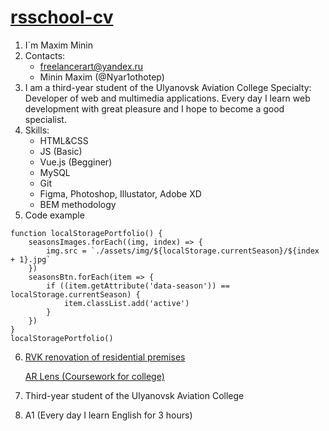 # [rsschool-cv](https://nyar1othotep.github.io/rsschool-cv/cv "cv.md")
1. I\`m Maxim Minin
2. Contacts:
    + freelancerart@yandex.ru
    + Minin Maxim (@Nyar1othotep)
3. I am a third-year student of the Ulyanovsk Aviation College 
Specialty: Developer of web and multimedia applications. Every day I learn web development with great pleasure and I hope to become a good specialist.
4. Skills:
    + HTML&CSS
    + JS (Basic)
    + Vue.js (Begginer)
    + MySQL
    + Git
    + Figma, Photoshop, Illustator, Adobe XD
    + BEM methodology
5. Code example
```
function localStoragePortfolio() {
    seasonsImages.forEach((img, index) => {
        img.src = `./assets/img/${localStorage.currentSeason}/${index + 1}.jpg`
    })
    seasonsBtn.forEach(item => {
        if ((item.getAttribute('data-season')) == localStorage.currentSeason) {
            item.classList.add('active')
        }
    })
}
localStoragePortfolio()
```
6. [RVK renovation of residential premises](https://nyar1othotep.github.io/RVK-renovation-of-residential-premises/ "RVK")

   [AR Lens (Coursework for college)](https://nyar1othotep.github.io/Courswork2/ "AR Lens")
7. Third-year student of the Ulyanovsk Aviation College
8. A1 (Every day I learn English for 3 hours)
   
